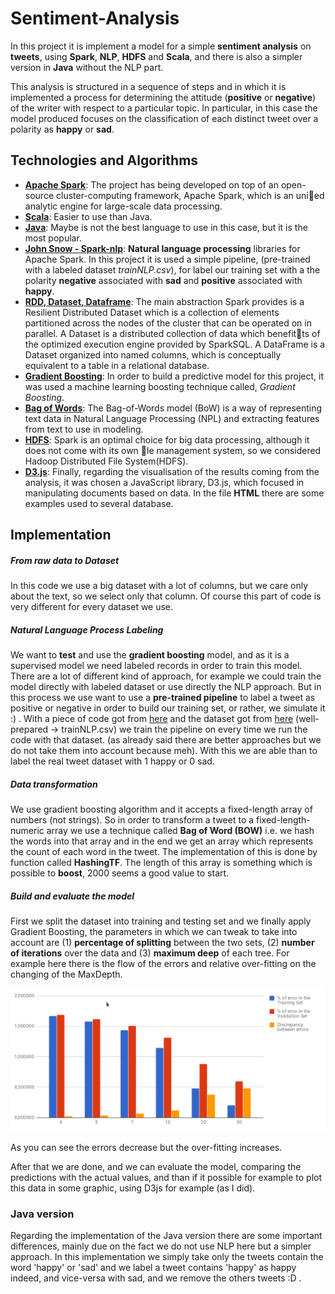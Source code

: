 # Sentiment-Analysis

In this project it is implement a model for a simple **sentiment analysis** on **tweets**, using **Spark**, **NLP**, **HDFS** and **Scala**, and there is also a simpler version in **Java** without the NLP part.

This analysis is structured in a sequence of steps and in which it is implemented a process for determining the attitude (**positive** or **negative**) of the writer with respect to a particular topic. In particular, in this case the model produced focuses on the classification of each distinct tweet over a polarity as **happy** or **sad**.


## Technologies and Algorithms 

- **[Apache Spark](http://spark.apache.org/)**: The project has being developed on top of an open-source cluster-computing framework, Apache Spark, which is an unied analytic engine for large-scale data processing. 
- **[Scala](https://www.scala-lang.org/download/)**: Easier to use than Java.
- **[Java](https://www.java.com/en/)**: Maybe is not the best language to use in this case, but it is the most popular.
- [**John Snow - Spark-nlp**](https://github.com/JohnSnowLabs/spark-nlp):  **Natural language processing** libraries for Apache Spark. In this project it is used a simple pipeline, (pre-trained with a labeled dataset *trainNLP.csv*), for label our training set with a the polarity **negative** associated with **sad** and **positive** associated with **happy**.
- **[RDD, Dataset, Dataframe](http://spark.apache.org/)**: The main abstraction Spark provides is a Resilient Distributed Dataset which is a collection of elements partitioned across the nodes of the cluster that can be operated on in parallel. A Dataset is a distributed collection of data which benefitts of the optimized execution engine provided by SparkSQL. A DataFrame is a Dataset organized into named columns, which is conceptually equivalent to a table in a relational database.
- **[Gradient Boosting](https://en.wikipedia.org/wiki/Gradient_boosting)**: In order to build a predictive model for this project, it was used a machine learning boosting technique called, *Gradient Boosting*. 
- **[Bag of Words](https://en.wikipedia.org/wiki/Bag-of-words_model)**: The Bag-of-Words model (BoW) is a way of representing text data in Natural Language Processing (NPL) and extracting features from text to use in modeling.
- **[HDFS](https://hadoop.apache.org/docs/r1.2.1/hdfs_design.html)**: Spark is an optimal choice for big data processing, although it does not come with its own le management system, so we considered Hadoop Distributed File System(HDFS).
- **[D3.js](https://d3js.org/)**: Finally, regarding the visualisation of the results coming from the analysis, it was chosen a JavaScript library, D3.js, which focused in manipulating documents based on data. In the file **HTML** there are some examples used to several database.

## Implementation


##### From raw data to Dataset

In this code we use a big dataset with a lot of columns, but we care only about the text, so we select only that column. Of course this part of code is very different for every dataset we use.

##### Natural Language Process Labeling 

We want to **test** and use the **gradient boosting** model, and as it is a supervised model we need labeled records in order to train this model. There are a lot of different kind of approach, for example we could train the model directly with labeled dataset or use directly the NLP approach. But in this process we use want to use a **pre-trained pipeline** to label a tweet as positive or negative in order to build our training set, or rather, we simulate it :) . With a piece of code got from [here](https://github.com/JohnSnowLabs/spark-nlp/blob/master/example/src/english/TrainViveknSentiment.scala) and the dataset got from [here](http://archive.ics.uci.edu/ml/datasets/Pen-Based+Recognition+of+Handwritten+Digits) (well-prepared -> trainNLP.csv) we train the pipeline on every time we run the code with that dataset. (as already said there are better approaches but we do not take them into account because meh). With this we are able than to label the real tweet dataset with 1 happy or 0 sad.

##### Data transformation

We use gradient boosting algorithm and it accepts a fixed-length array of numbers (not strings). So in order to transform a tweet to a fixed-length-numeric array we use a technique called **Bag of Word (BOW)** i.e. we hash the words into that array and in the end we get an array which represents the count of each word in the tweet. The implementation of this is done by function called **HashingTF**. The length of this array is something which is possible to **boost**, 2000 seems a good value to start.

##### Build and evaluate the model

First we split the dataset into training and testing set and we finally apply Gradient Boosting, the parameters in which we can tweak to take into account are (1) **percentage of splitting** between the two sets, (2) **number of iterations** over the data and (3) **maximum deep** of each tree. For example here there is the flow of the errors and relative over-fitting on the changing of the MaxDepth.

![maxDepth_flow](img/maxDepth_flow.png)

As you can see the errors decrease but the over-fitting increases.

After that we are done, and we can evaluate the model, comparing the predictions with the actual values, and than if it possible for example to plot this data in some graphic, using D3js for example (as I did).

### Java version

Regarding the implementation of the Java version there are some important differences, mainly due on the fact we do not use NLP here but a simpler approach. In this implementation we simply take only the tweets contain the word 'happy' or 'sad' and we label a tweet contains 'happy' as happy indeed, and vice-versa with sad, and we remove the others tweets :D .
